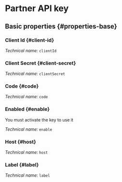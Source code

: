 # Partner API key
<!--- THIS FILE IS GENERATED PLEASE DO NOT EDIT IT DIRECTLY --->



## Basic properties {#properties-base}

### Client Id {#client-id}



*Technical name:* ```clientId```

### Client Secret {#client-secret}



*Technical name:* ```clientSecret```

### Code {#code}



*Technical name:* ```code```

### Enabled {#enable}

You must activate the key to use it

*Technical name:* ```enable```

### Host {#host}



*Technical name:* ```host```

### Label {#label}



*Technical name:* ```label```







